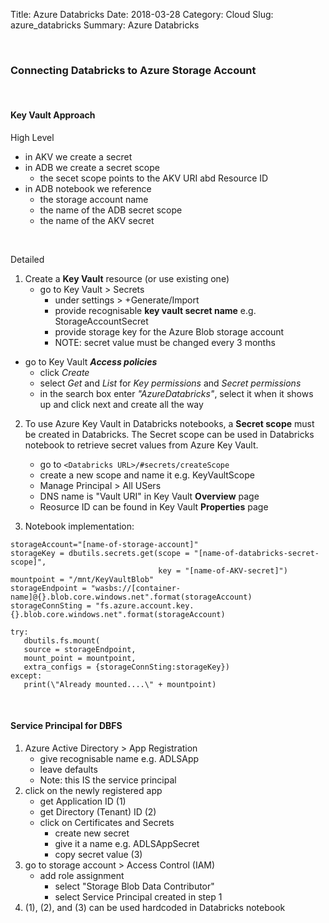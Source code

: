 Title: Azure Databricks
Date: 2018-03-28
Category: Cloud
Slug: azure_databricks
Summary: Azure Databricks


<br>

### Connecting Databricks to Azure Storage Account

<br>
  
#### Key Vault Approach

High Level

* in AKV we create a secret 
* in ADB we create a secret scope
  * the secet scope points to the AKV URI abd Resource ID
* in ADB notebook we reference
  * the storage account name
  * the name of the ADB secret scope
  * the name of the AKV secret     

<br>

Detailed

1. Create a **Key Vault** resource (or use existing one)
   * go to Key Vault > Secrets
     * under settings > +Generate/Import
     * provide recognisable **key vault secret name** e.g. StorageAccountSecret
     * provide storage key for the Azure Blob storage account
     * NOTE: secret value must be changed every 3 months 

  * go to Key Vault ***Access policies***
    * click *Create*
    * select *Get* and *List* for *Key permissions* and *Secret permissions*
    * in the search box enter *"AzureDatabricks"*, select it when it shows up and click next and create all the way
     
2. To use Azure Key Vault in Databricks notebooks, a **Secret scope** must be created in Databricks. The Secret scope can be used in Databricks notebook to retrieve secret values from Azure Key Vault. 
   * go to `<Databricks URL>/#secrets/createScope`
   * create a new scope and name it e.g. KeyVaultScope
   * Manage Principal > All USers
   * DNS name is "Vault URI" in Key Vault **Overview** page
   * Reosurce ID can be found in Key Vault **Properties** page
   
3. Notebook implementation:
```
storageAccount="[name-of-storage-account]"
storageKey = dbutils.secrets.get(scope = "[name-of-databricks-secret-scope]", 
                                 key = "[name-of-AKV-secret]")
mountpoint = "/mnt/KeyVaultBlob"
storageEndpoint = "wasbs://[container-name]@{}.blob.core.windows.net".format(storageAccount)
storageConnSting = "fs.azure.account.key.{}.blob.core.windows.net".format(storageAccount)

try:
   dbutils.fs.mount(
   source = storageEndpoint,
   mount_point = mountpoint,
   extra_configs = {storageConnSting:storageKey})
except:
   print(\"Already mounted....\" + mountpoint)
```


<br>

#### Service Principal for DBFS
1. Azure Active Directory > App Registration
   * give recognisable name e.g. ADLSApp
   * leave defaults
   * Note: this IS the service principal
2. click on the newly registered app
   * get Application ID (1)
   * get Directory (Tenant) ID (2)
   * click on Certificates and Secrets
     * create new secret
     * give it a name e.g. ADLSAppSecret
     * copy secret value (3)
3. go to storage account > Access Control (IAM)
   * add role assignment
     * select "Storage Blob Data Contributor"
     * select Service Principal created in step 1
4. (1), (2), and (3) can be used hardcoded in Databricks notebook

